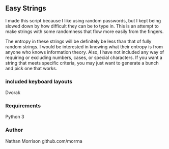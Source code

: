 ## Easy Strings

I made this script because I like using random passwords,
but I kept being slowed down by how difficult they can be to type in.
This is an attempt to make strings with some randomness
that flow more easily from the fingers.

The entropy in these strings will be definitely be less than that of fully random strings.
I would be interested in knowing what their entropy is from anyone who knows information theory.
Also, I have not included any way of requiring or excluding numbers, cases, or special characters.
If you want a string that meets specific criteria, you may just want to generate a bunch
and pick one that works.

### included keyboard layouts
Dvorak

### Requirements
Python 3

### Author
Nathan Morrison
github.com/morrna
